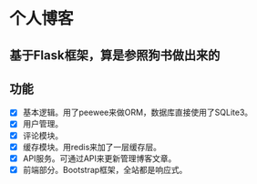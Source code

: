 # 个人博客

基于Flask框架，算是参照狗书做出来的
---
## 功能
- [x] 基本逻辑。用了peewee来做ORM，数据库直接使用了SQLite3。
- [x] 用户管理。
- [x] 评论模块。
- [x] 缓存模块。用redis来加了一层缓存层。
- [x] API服务。可通过API来更新管理博客文章。
- [x] 前端部分。Bootstrap框架，全站都是响应式。
